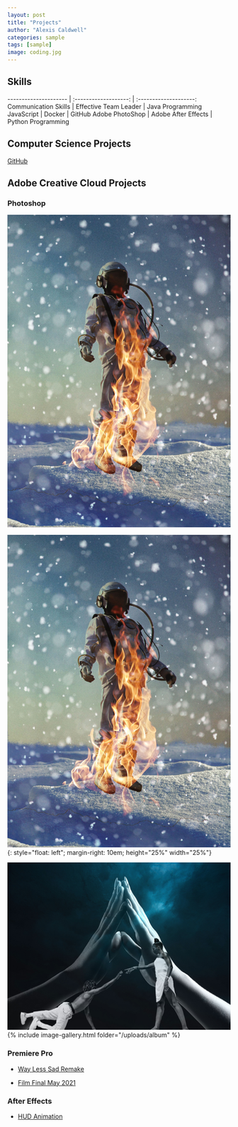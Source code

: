 ```yaml
---
layout: post
title: "Projects"
author: "Alexis Caldwell"
categories: sample
tags: [sample]
image: coding.jpg
---
```

## Skills

--------------------- | :-------------------: | :--------------------:
Communication Skills  | Effective Team Leader | Java Programming
JavaScript            | Docker                | GitHub
Adobe PhotoShop       | Adobe After Effects   | Python Programming

## Computer Science Projects
[GitHub](https://github.com/caldwella2)

## Adobe Creative Cloud Projects

### Photoshop

![Astronaut](assets/img/AstroOnFire.jpg)

![Astronaut2](assets/img/AstroOnFire.jpg){: style="float: left"; margin-right: 10em; height="25%" width="25%"}

![Collage](assets/img/FinishedCollage.jpg)
{% include image-gallery.html folder="/uploads/album" %}
### Premiere Pro

+ [Way Less Sad Remake](https://youtu.be/9K02CDbJBjw)

+ [Film Final May 2021](https://youtu.be/9pACJlnWdsE)

### After Effects

+ [HUD Animation](https://youtu.be/iiQ0ZIUGLbo)
